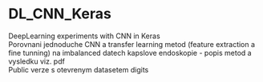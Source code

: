 # DL_CNN_Keras
 DeepLearning experiments with CNN in Keras
 <br>
 Porovnani jednoduche CNN a transfer learning metod (feature extraction a fine tunning) na imbalanced datech kapslove endoskopie - popis metod a vysledku viz. pdf<br>
 Public verze s otevrenym datasetem digits 

